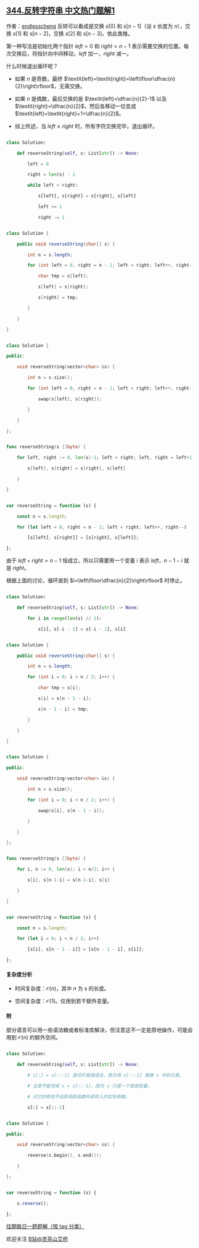 ## [344.反转字符串 中文热门题解1](https://leetcode.cn/problems/reverse-string/solutions/100000/ji-chong-bu-tong-de-xie-fa-pythonjavacgo-9trb)

作者：[endlesscheng](https://leetcode.cn/u/endlesscheng)
反转可以看成是交换 $s[0]$ 和 $s[n-1]$（设 $s$ 长度为 $n$），交换 $s[1]$ 和 $s[n-2]$，交换 $s[2]$ 和 $s[n-3]$，依此类推。

第一种写法是初始化两个指针 $\textit{left}=0$ 和 $\textit{right}=n-1$ 表示需要交换的位置。每次交换后，将指针向中间移动，$\textit{left}$ 加一，$\textit{right}$ 减一。

什么时候退出循环呢？

- 如果 $n$ 是奇数，最终 $\textit{left}=\textit{right}=\left\lfloor\dfrac{n}{2}\right\rfloor$，无需交换。
- 如果 $n$ 是偶数，最后交换的是 $\textit{left}=\dfrac{n}{2}-1$ 以及 $\textit{right}=\dfrac{n}{2}$，然后各移动一位变成 $\textit{left}=\textit{right}+1=\dfrac{n}{2}$。
- 综上所述，当 $\textit{left}\ge \textit{right}$ 时，所有字符交换完毕，退出循环。

```py [sol-Python3]
class Solution:
    def reverseString(self, s: List[str]) -> None:
        left = 0
        right = len(s) - 1
        while left < right:
            s[left], s[right] = s[right], s[left]
            left += 1
            right -= 1
```

```java [sol-Java]
class Solution {
    public void reverseString(char[] s) {
        int n = s.length;
        for (int left = 0, right = n - 1; left < right; left++, right--) {
            char tmp = s[left];
            s[left] = s[right];
            s[right] = tmp;
        }
    }
}
```

```cpp [sol-C++]
class Solution {
public:
    void reverseString(vector<char> &s) {
        int n = s.size();
        for (int left = 0, right = n - 1; left < right; left++, right--) {
            swap(s[left], s[right]);
        }
    }
};
```

```go [sol-Go]
func reverseString(s []byte) {
    for left, right := 0, len(s)-1; left < right; left, right = left+1, right-1 {
        s[left], s[right] = s[right], s[left]
    }
}
```

```js [sol-JavaScript]
var reverseString = function (s) {
    const n = s.length;
    for (let left = 0, right = n - 1; left < right; left++, right--)
        [s[left], s[right]] = [s[right], s[left]];
};
```

由于 $\textit{left}+\textit{right}=n-1$ 恒成立，所以只需要用一个变量 $i$ 表示 $\textit{left}$，$n-1-i$ 就是 $\textit{right}$。

根据上面的讨论，循环直到 $i=\left\lfloor\dfrac{n}{2}\right\rfloor$ 时停止。

```py [sol-Python3]
class Solution:
    def reverseString(self, s: List[str]) -> None:
        for i in range(len(s) // 2):
            s[i], s[-i - 1] = s[-i - 1], s[i]
```

```java [sol-Java]
class Solution {
    public void reverseString(char[] s) {
        int n = s.length;
        for (int i = 0; i < n / 2; i++) {
            char tmp = s[i];
            s[i] = s[n - 1 - i];
            s[n - 1 - i] = tmp;
        }
    }
}
```

```cpp [sol-C++]
class Solution {
public:
    void reverseString(vector<char> &s) {
        int n = s.size();
        for (int i = 0; i < n / 2; i++) {
            swap(s[i], s[n - 1 - i]);
        }
    }
};
```

```go [sol-Go]
func reverseString(s []byte) {
    for i, n := 0, len(s); i < n/2; i++ {
        s[i], s[n-1-i] = s[n-1-i], s[i]
    }
}
```

```js [sol-JavaScript]
var reverseString = function (s) {
    const n = s.length;
    for (let i = 0; i < n / 2; i++)
        [s[i], s[n - 1 - i]] = [s[n - 1 - i], s[i]];
};
```

#### 复杂度分析

- 时间复杂度：$\mathcal{O}(n)$，其中 $n$ 为 $s$ 的长度。
- 空间复杂度：$\mathcal{O}(1)$。仅用到若干额外变量。

#### 附

部分语言可以用一些语法糖或者标准库解决，但注意这不一定是原地操作，可能会用到 $\mathcal{O}(n)$ 的额外空间。

```py [sol-Python3]
class Solution:
    def reverseString(self, s: List[str]) -> None:
        # s[:] = s[::-1] 是切片赋值语法，表示用 s[::-1] 替换 s 中的元素。
        # 注意不能写成 s = s[::-1]，因为 s 只是一个局部变量，
        # 对它的修改不会影响到函数外部传入的实际参数。
        s[:] = s[::-1]
```

```cpp [sol-C++]
class Solution {
public:
    void reverseString(vector<char> &s) {
        reverse(s.begin(), s.end());
    }
};
```

```js [sol-JavaScript]
var reverseString = function (s) {
    s.reverse();
};
```

[往期每日一题题解（按 tag 分类）](https://github.com/EndlessCheng/codeforces-go/blob/master/leetcode/SOLUTIONS.md)

欢迎关注 [B站@灵茶山艾府](https://space.bilibili.com/206214)
